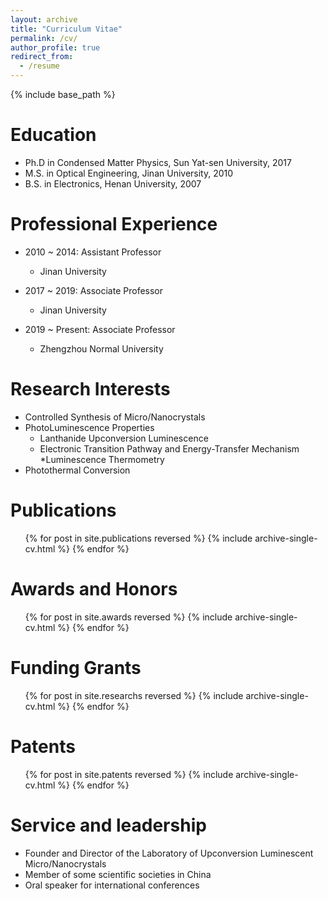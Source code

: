 ```yaml
---
layout: archive
title: "Curriculum Vitae"
permalink: /cv/
author_profile: true
redirect_from:
  - /resume
---
```


{% include base_path %}

Education
======
* Ph.D in Condensed Matter Physics, Sun Yat-sen University, 2017
* M.S. in Optical Engineering, Jinan University, 2010
* B.S. in Electronics, Henan University, 2007

Professional Experience
======
* 2010 ~ 2014: Assistant Professor
  * Jinan University

* 2017 ~ 2019: Associate Professor
  * Jinan University

* 2019 ~ Present: Associate Professor
  * Zhengzhou Normal University
  
Research Interests
======
* Controlled Synthesis of Micro/Nanocrystals
* PhotoLuminescence Properties
  * Lanthanide Upconversion Luminescence
  * Electronic Transition Pathway and Energy-Transfer Mechanism
  *Luminescence Thermometry
* Photothermal Conversion

Publications
======
  <ul>{% for post in site.publications reversed %}
    {% include archive-single-cv.html %}
  {% endfor %}</ul>
  
Awards and Honors
======
  <ul>{% for post in site.awards reversed %}
    {% include archive-single-cv.html %}
  {% endfor %}</ul>

Funding Grants
======
  <ul>{% for post in site.researchs reversed %}
    {% include archive-single-cv.html %}
  {% endfor %}</ul>
  
Patents
======
  <ul>{% for post in site.patents reversed %}
    {% include archive-single-cv.html %}
  {% endfor %}</ul>
  
Service and leadership
======
* Founder and Director of the Laboratory of Upconversion Luminescent Micro/Nanocrystals
* Member of some scientific societies in China
* Oral speaker for international conferences
